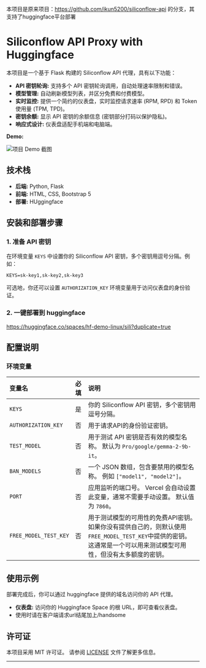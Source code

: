 本项目是原来项目：https://github.com/ikun5200/siliconflow-api 的分支，其支持了huggingface平台部署

# Siliconflow API Proxy with Huggingface

本项目是一个基于 Flask 构建的 Siliconflow API 代理，具有以下功能：

-   **API 密钥轮询:**  支持多个 API 密钥轮询调用，自动处理速率限制和错误。
-   **模型管理:**  自动刷新模型列表，并区分免费和付费模型。
-   **实时监控:**  提供一个简约的仪表盘，实时监控请求速率 (RPM, RPD) 和 Token 使用量 (TPM, TPD)。
-   **密钥余额:**  显示 API 密钥的余额信息 (密钥部分打码以保护隐私)。
-   **响应式设计:**  仪表盘适配手机端和电脑端。


**Demo:**

![项目 Demo 截图](https://img.xwyue.com/i/2025/02/05/67a30fd64336d.png)

## 技术栈

-   **后端:** Python, Flask
-   **前端:** HTML, CSS, Bootstrap 5
-   **部署:** HUggingface

## 安装和部署步骤

### 1. 准备 API 密钥

在环境变量 `KEYS` 中设置你的 Siliconflow API 密钥，多个密钥用逗号分隔。例如：

```
KEYS=sk-key1,sk-key2,sk-key3
```

可选地，你还可以设置 `AUTHORIZATION_KEY` 环境变量用于访问仪表盘的身份验证。

### 2. 一键部署到 huggingface
https://huggingface.co/spaces/hf-demo-linux/sili?duplicate=true




## 配置说明

### 环境变量

| 变量名             | 必填 | 说明                                                                                                                                                              |
| :----------------- | :--- | :---------------------------------------------------------------------------------------------------------------------------------------------------------------- |
| `KEYS`             | 是   | 你的 Siliconflow API 密钥，多个密钥用逗号分隔。                                                                                                                 |
| `AUTHORIZATION_KEY` | 否   | 用于请求API的身份验证密钥。                                                                                   |
| `TEST_MODEL`       | 否   | 用于测试 API 密钥是否有效的模型名称。 默认为 `Pro/google/gemma-2-9b-it`。                                                                                           |
| `BAN_MODELS`       | 否   | 一个 JSON 数组，包含要禁用的模型名称。 例如 `["model1", "model2"]`。                                                                                                |
| `PORT`             | 否   | 应用监听的端口号。 Vercel 会自动设置此变量，通常不需要手动设置。 默认值为 `7860`。                                                                                      |
| `FREE_MODEL_TEST_KEY` | 否 | 用于测试模型的可用性的免费API密钥。如果你没有提供自己的，则默认使用`FREE_MODEL_TEST_KEY`中提供的密钥。这通常是一个可以用来测试模型可用性，但没有太多额度的密钥。 |



## 使用示例

部署完成后，你可以通过 huggingface 提供的域名访问你的 API 代理。

-   **仪表盘:**  访问你的 Huggingface Space 的根 URL，即可查看仪表盘。
-   使用时请在客户端请求url结尾加上/handsome


## 许可证

本项目采用 MIT 许可证。 请参阅 [LICENSE](LICENSE) 文件了解更多信息。

---

